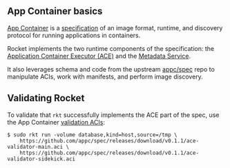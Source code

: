 ## App Container basics

[App Container][appc-repo] is a [specification][appc-spec] of an image format, runtime, and discovery protocol for running applications in containers.

Rocket implements the two runtime components of the specification: the [Application Container Executor (ACE)][appc-ace] and the [Metadata Service][appc-meta].

It also leverages schema and code from the upstream [appc/spec][appc-spec] repo to manipulate ACIs, work with manifests, and perform image discovery.

## Validating Rocket

To validate that `rkt` successfully implements the ACE part of the spec, use the App Container [validation ACIs][appc-readme]:

```
$ sudo rkt run -volume database,kind=host,source=/tmp \
	https://github.com/appc/spec/releases/download/v0.1.1/ace-validator-main.aci \
	https://github.com/appc/spec/releases/download/v0.1.1/ace-validator-sidekick.aci
```

[appc-repo]: https://github.com/appc/spec/
[appc-spec]: https://github.com/appc/spec/blob/master/SPEC.md
[appc-readme]: https://github.com/appc/spec/blob/master/README.md
[appc-ace]: https://github.com/appc/spec/blob/master/SPEC.md#app-container-executor
[appc-meta]: https://github.com/appc/spec/blob/master/SPEC.md#app-container-metadata-service
